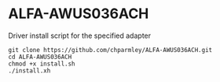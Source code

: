 # ALFA-AWUS036ACH
Driver install script for the specified adapter

    git clone https://github.com/chparmley/ALFA-AWUS036ACH.git
    cd ALFA-AWUS036ACH
    chmod +x install.sh
    ./install.xh
